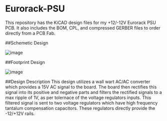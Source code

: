 # Eurorack-PSU
This repository has the KiCAD design files for my +12/-12V Eurorack PSU PCB. It also includes the BOM, CPL, and compressed GERBER files to order directly from a PCB Fab.

##Schemetic Design

![image](https://github.com/JacobParent7/Eurorack-PSU-/assets/105901480/8efcebb9-f54d-45e0-b2d8-d591e7b11a28)

##Footprint Design

![image](https://github.com/JacobParent7/Eurorack-PSU-/assets/105901480/083ee302-c9da-422e-bead-0cb98824cdaa)

##Design Description
This design utilizes a wall wart AC/AC converter which provides a 15V AC signal to the board. The board then rectifies this signal into its positive and negative parts and filters the rectified signals to a max ripple of 1V, as per tolernace of the voltage regulators inputs. This filtered signal is sent to two voltage regulators which have high frequency tantalum compensation capacitors. These regulators directly provide the -12/+12V rails. 
